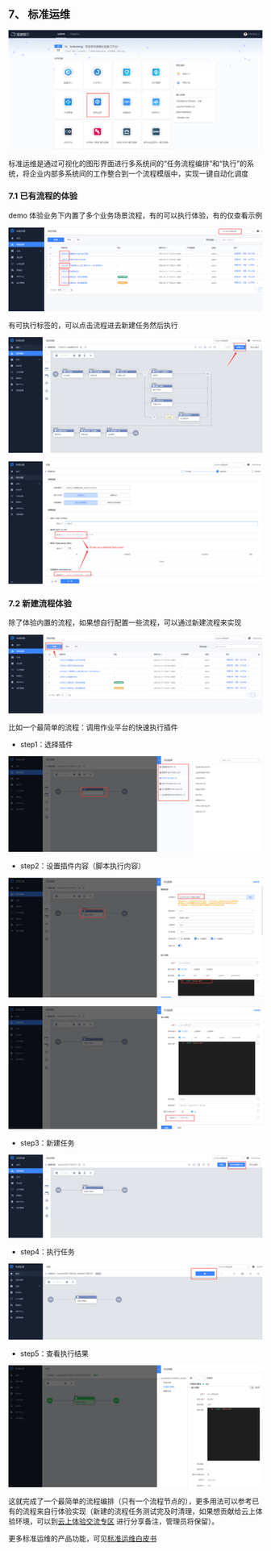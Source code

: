 ## 7、 标准运维
![](./assets/2022-02-18-17-50-14.png)

标准运维是通过可视化的图形界面进行多系统间的“任务流程编排”和“执行”的系统，将企业内部多系统间的工作整合到一个流程模版中，实现一键自动化调度
### 7.1 已有流程的体验

demo 体验业务下内置了多个业务场景流程，有的可以执行体验，有的仅查看示例

![](./assets/2022-02-18-17-50-19.png)

有可执行标签的，可以点击流程进去新建任务然后执行

![](./assets/2022-02-18-17-50-24.png)

![](./assets/2022-02-18-17-50-30.png)

### 7.2 新建流程体验

除了体验内置的流程，如果想自行配置一些流程，可以通过新建流程来实现

![](./assets/2022-02-18-17-50-49.png)

比如一个最简单的流程：调用作业平台的快速执行插件

- step1：选择插件

![](./assets/2022-02-18-17-50-57.png)

- step2：设置插件内容（脚本执行内容）

![](./assets/2022-02-18-17-51-02.png)

![](./assets/2022-02-18-17-51-08.png)

- step3：新建任务

![](./assets/2022-02-18-17-51-12.png)

- step4：执行任务

![](./assets/2022-02-18-17-51-18.png)

- step5：查看执行结果

![](./assets/2022-02-18-17-51-24.png)

这就完成了一个最简单的流程编排（只有一个流程节点的），更多用法可以参考已有的流程来自行体验实现（新建的流程任务测试完及时清理，如果想贡献给云上体验环境，可以到[云上体验交流专区](https://bk.tencent.com/s-mart/community/question/5612) 进行分享备注，管理员将保留）。

更多标准运维的产品功能，可见[标准运维白皮书](https://bk.tencent.com/docs/document/6.0/140/6256)
